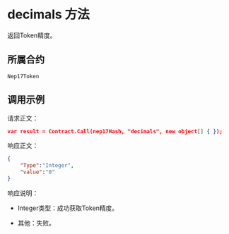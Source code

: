 # decimals 方法

返回Token精度。

## 所属合约

	Nep17Token

## 调用示例

请求正文：

```json
var result = Contract.Call(nep17Hash, "decimals", new object[] { });
```

响应正文：

```json
{
	"Type":"Integer",
	"value":"0"
}
```

响应说明：

- Integer类型：成功获取Token精度。

- 其他：失败。

